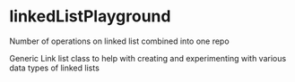 # linkedListPlayground
Number of operations on linked list combined into one repo

Generic Link list class to help with creating and experimenting
with various data types of linked lists
